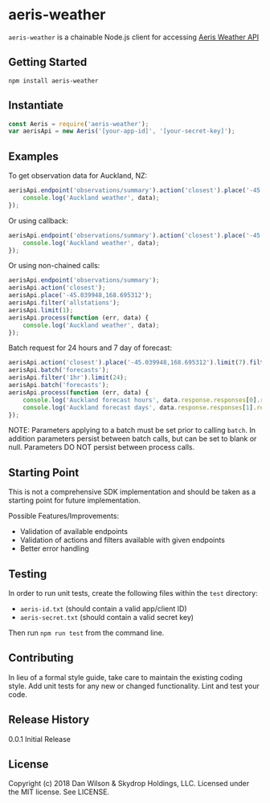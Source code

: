 # aeris-weather
`aeris-weather` is a chainable Node.js client for accessing [Aeris Weather API](https://www.aerisweather.com/support/docs/)

## Getting Started
```shell
npm install aeris-weather
```
## Instantiate
```js
const Aeris = require('aeris-weather');
var aerisApi = new Aeris('[your-app-id]', '[your-secret-key]');
```

## Examples
To get observation data for Auckland, NZ:
```js
aerisApi.endpoint('observations/summary').action('closest').place('-45.039948,168.695312').filter('allstations').limit(1).process().then(function (data) {
    console.log('Auckland weather', data);
});
```

Or using callback:
```js
aerisApi.endpoint('observations/summary').action('closest').place('-45.039948,168.695312').filter('allstations').limit(1).process(function (err, data) {
    console.log('Auckland weather', data);
});
```

Or using non-chained calls:
```js
aerisApi.endpoint('observations/summary');
aerisApi.action('closest');
aerisApi.place('-45.039948,168.695312');
aerisApi.filter('allstations');
aerisApi.limit(1);
aerisApi.process(function (err, data) {
    console.log('Auckland weather', data);
});
```

Batch request for 24 hours and 7 day of forecast:
```js
aerisApi.action('closest').place('-45.039948,168.695312').limit(7).filter('day');
aerisApi.batch('forecasts');
aerisApi.filter('1hr').limit(24);
aerisApi.batch('forecasts');
aerisApi.process(function (err, data) {
    console.log('Auckland forecast hours', data.response.responses[0].response[0]);
    console.log('Auckland forecast days', data.response.responses[1].response[0]);
});
```
NOTE: Parameters applying to a batch must be set prior to calling `batch`. In addition parameters persist between batch calls, but can be set to blank or null. Parameters DO NOT persist between process calls.

## Starting Point
This is not a comprehensive SDK implementation and should be taken as a starting point for future implementation. 

Possible Features/Improvements:
* Validation of available endpoints
* Validation of actions and filters available with given endpoints
* Better error handling

## Testing
In order to run unit tests, create the following files within the `test` directory:
* `aeris-id.txt` (should contain a valid app/client ID)
* `aeris-secret.txt` (should contain a valid secret key)

Then run `npm run test` from the command line.

## Contributing
In lieu of a formal style guide, take care to maintain the existing coding style. Add unit tests for any new or changed functionality. Lint and test your code.

## Release History
0.0.1 Initial Release

## License
Copyright (c) 2018 Dan Wilson &amp; Skydrop Holdings, LLC. Licensed under the MIT license. See LICENSE.